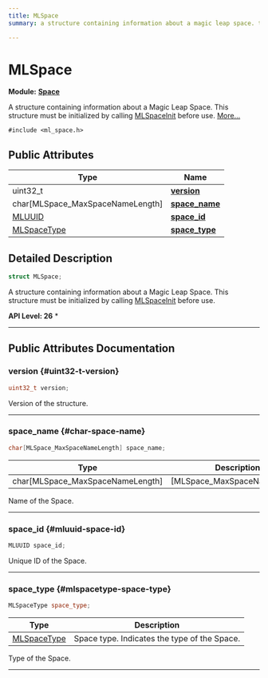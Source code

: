```yaml
---
title: MLSpace
summary: a structure containing information about a magic leap space. this structure must be initialized by calling mlspaceinit before use. 

---
```


# MLSpace

**Module:** **[Space](/api-ref/api/Modules/group___space/group___space.md)**



A structure containing information about a Magic Leap Space. This structure must be initialized by calling [MLSpaceInit](/api-ref/api/Modules/group___space/group___space.md#void-mlspaceinit) before use.  [More...](#detailed-description)


`#include <ml_space.h>`

## Public Attributes

| Type           | Name           |
| -------------- | -------------- |
| uint32_t | **[version](/api-ref/api/Modules/group___space/struct_m_l_space.md#uint32-t-version)**  |
| char[MLSpace_MaxSpaceNameLength] | **[space_name](/api-ref/api/Modules/group___space/struct_m_l_space.md#char-space-name)**  |
| [MLUUID](/api-ref/api/Modules/group___common/struct_m_l_u_u_i_d.md) | **[space_id](/api-ref/api/Modules/group___space/struct_m_l_space.md#mluuid-space-id)**  |
| [MLSpaceType](/api-ref/api/Modules/group___space/group___space.md#enums-mlspacetype) | **[space_type](/api-ref/api/Modules/group___space/struct_m_l_space.md#mlspacetype-space-type)**  |

## Detailed Description

```cpp
struct MLSpace;
```

A structure containing information about a Magic Leap Space. This structure must be initialized by calling [MLSpaceInit](/api-ref/api/Modules/group___space/group___space.md#void-mlspaceinit) before use. 




**API Level:
 26**
  * 




-----------
## Public Attributes Documentation

### version {#uint32-t-version}

```cpp
uint32_t version;
```


Version of the structure. 





-----------

### space_name {#char-space-name}

```cpp
char[MLSpace_MaxSpaceNameLength] space_name;
```



| Type | Description |
|--|--|
| char[MLSpace_MaxSpaceNameLength] | [MLSpace_MaxSpaceNameLength] |


Name of the Space. 





-----------

### space_id {#mluuid-space-id}

```cpp
MLUUID space_id;
```


Unique ID of the Space. 





-----------

### space_type {#mlspacetype-space-type}

```cpp
MLSpaceType space_type;
```



| Type | Description |
|--|--|
| [MLSpaceType](/api-ref/api/Modules/group___space/group___space.md#enums-mlspacetype) | Space type. Indicates the type of the Space.  |


Type of the Space. 





-----------

